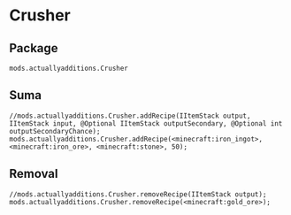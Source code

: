 # Crusher

## Package

`mods.actuallyadditions.Crusher`

## Suma

```zenscript
//mods.actuallyadditions.Crusher.addRecipe(IItemStack output, IItemStack input, @Optional IItemStack outputSecondary, @Optional int outputSecondaryChance);
mods.actuallyadditions.Crusher.addRecipe(<minecraft:iron_ingot>, <minecraft:iron_ore>, <minecraft:stone>, 50);
```

## Removal

```zenscript
//mods.actuallyadditions.Crusher.removeRecipe(IItemStack output);
mods.actuallyadditions.Crusher.removeRecipe(<minecraft:gold_ore>);
```